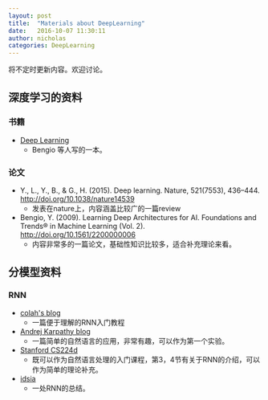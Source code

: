 ```yaml
---
layout: post
title:  "Materials about DeepLearning"
date:   2016-10-07 11:30:11
author: nicholas
categories: DeepLearning
---
```


将不定时更新内容。欢迎讨论。

## 深度学习的资料

### 书籍

- [Deep Learning](http://www.deeplearningbook.org) 
    - Bengio 等人写的一本。
    
### 论文

- Y., L., Y., B., & G., H. (2015). Deep learning. Nature, 521(7553), 436–444. http://doi.org/10.1038/nature14539
    - 发表在nature上，内容涵盖比较广的一篇review
- Bengio, Y. (2009). Learning Deep Architectures for AI. Foundations and Trends® in Machine Learning (Vol. 2). http://doi.org/10.1561/2200000006
    - 内容非常多的一篇论文，基础性知识比较多，适合补充理论来看。
    
## 分模型资料

### RNN

- [colah's blog](http://colah.github.io/posts/2015-08-Understanding-LSTMs/#fn1)
    + 一篇便于理解的RNN入门教程
- [Andrej Karpathy blog](http://karpathy.github.io/2015/05/21/rnn-effectiveness/)
    + 一篇简单的自然语言的应用，非常有趣，可以作为第一个实验。
- [Stanford CS224d](http://cs224d.stanford.edu/index.html)
    + 既可以作为自然语言处理的入门课程，第3，4节有关于RNN的介绍，可以作为简单的理论补充。
- [idsia](http://people.idsia.ch/~juergen/rnn.html)
    + 一处RNN的总结。










